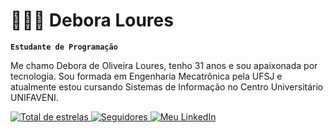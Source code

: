 # 👩🏻‍💻 Debora Loures

**`Estudante de Programação`**

Me chamo Debora de Oliveira Loures, tenho 31 anos e sou apaixonada por tecnologia. Sou formada em Engenharia Mecatrônica pela UFSJ e atualmente estou cursando Sistemas de Informação no Centro Universitário UNIFAVENI. 

<p align="left"> 
    <a href="https://github.com/lourestec?tab=repositories&sort=stargazers">
        <img 
            alt="Total de estrelas" 
            title="Total de estrelas GitHub" 
            src="https://custom-icon-badges.demolab.com/github/stars/lourestec?color=55960c&style=for-the-badge&labelColor=488207&logo=star&label=estrelas"
        />
    </a>
    <a href="https://github.com/lourestec?tab=followers">
        <img 
            alt="Seguidores" 
            title="Me siga no GitHub" 
            src="https://custom-icon-badges.demolab.com/github/followers/lourestec?color=236ad3&labelColor=1155ba&style=for-the-badge&logo=github&label=Seguidores&logoColor=white"
        />
    </a>
    <a href="https://www.linkedin.com/in/debora-loures-b00563120">
        <img 
            alt="Meu LinkedIn" 
            title="Visite meu perfil no LinkedIn" 
            src="https://img.shields.io/badge/-LinkedIn-%230077B5?style=for-the-badge&logo=linkedin&logoColor=white"
        />
    </a>
    
</p>

<!--
**lourestec/lourestec** is a ✨ _special_ ✨ repository because its `README.md` (this file) appears on your GitHub profile.

Here are some ideas to get you started:

- 🔭 I’m currently working on ...
- 🌱 I’m currently learning ...
- 👯 I’m looking to collaborate on ...
- 🤔 I’m looking for help with ...
- 💬 Ask me about ...
- 📫 How to reach me: ...
- 😄 Pronouns: ...
- ⚡ Fun fact: ...
-->
